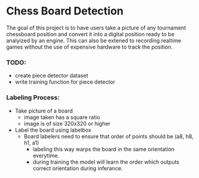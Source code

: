 # Chess Board Detection
The goal of this project is to have users take a picture of any tournament chessboard position and convert it into a digital position ready to be analyized by an engine. This can also be extened to recording realtime games without the use of expensive hardware to track the position.

### TODO:
- create piece detector dataset
- write training function for piece detector

### Labeling Process:
- Take picture of a board
    - image taken has a square ratio
    - image is of size 320x320 or higher
- Label the board using labelbox
    - Board labelers need to ensure that order of points should be (a8, h8, h1, a1)
        - labeling this way warps the board in the same orientation everytime.
        - during training the model will learn the order which outputs correct orientation during inferance.